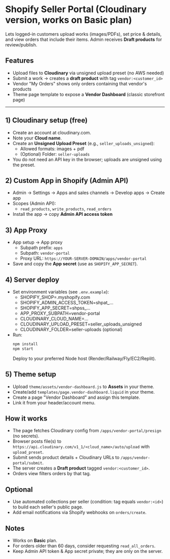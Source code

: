 # Shopify Seller Portal (Cloudinary version, works on Basic plan)

Lets logged-in customers upload works (images/PDFs), set price & details,
and view orders that include their items. Admin receives **Draft products** for review/publish.

## Features
- Upload files to **Cloudinary** via unsigned upload preset (no AWS needed)
- Submit a work → creates a **draft product** with tag `vendor:<customer_id>`
- Vendor "My Orders" shows only orders containing that vendor's products
- Theme page template to expose a **Vendor Dashboard** (classic storefront page)

---

## 1) Cloudinary setup (free)
- Create an account at cloudinary.com.
- Note your **Cloud name**.
- Create an **Unsigned Upload Preset** (e.g., `seller_uploads_unsigned`):
  - Allowed formats: images + pdf
  - (Optional) Folder: `seller-uploads`
- You do not need an API key in the browser; uploads are unsigned using the preset.

## 2) Custom App in Shopify (Admin API)
- Admin → Settings → Apps and sales channels → Develop apps → Create app
- Scopes (Admin API):
  - `read_products`, `write_products`, `read_orders`
- Install the app → copy **Admin API access token**

## 3) App Proxy
- App setup → App proxy
  - Subpath prefix: `apps`
  - Subpath: `vendor-portal`
  - Proxy URL: `https://YOUR-SERVER-DOMAIN/apps/vendor-portal`
- Save and copy the **App secret** (use as `SHOPIFY_APP_SECRET`).

## 4) Server deploy
- Set environment variables (see `.env.example`):
  - SHOPIFY_SHOP=<your-shop>.myshopify.com
  - SHOPIFY_ADMIN_ACCESS_TOKEN=shpat_...
  - SHOPIFY_APP_SECRET=shpss_...
  - APP_PROXY_SUBPATH=vendor-portal
  - CLOUDINARY_CLOUD_NAME=...
  - CLOUDINARY_UPLOAD_PRESET=seller_uploads_unsigned
  - CLOUDINARY_FOLDER=seller-uploads (optional)
- Run:
  ```bash
  npm install
  npm start
  ```
  Deploy to your preferred Node host (Render/Railway/Fly/EC2/Replit).

## 5) Theme setup
- Upload `theme/assets/vendor-dashboard.js` to **Assets** in your theme.
- Create/add `templates/page.vendor-dashboard.liquid` in your theme.
- Create a page "Vendor Dashboard" and assign this template.
- Link it from your header/account menu.

## How it works
- The page fetches Cloudinary config from `/apps/vendor-portal/presign` (no secrets).
- Browser posts file(s) to `https://api.cloudinary.com/v1_1/<cloud_name>/auto/upload` with `upload_preset`.
- Submit sends product details + Cloudinary URLs to `/apps/vendor-portal/submit`.
- The server creates a **Draft product** tagged `vendor:<customer_id>`.
- Orders view filters orders by that tag.

## Optional
- Use automated collections per seller (condition: tag equals `vendor:<id>`) to build each seller's public page.
- Add email notifications via Shopify webhooks on `orders/create`.

## Notes
- Works on **Basic** plan.
- For orders older than 60 days, consider requesting `read_all_orders`.
- Keep Admin API token & App secret private; they are only on the server.
